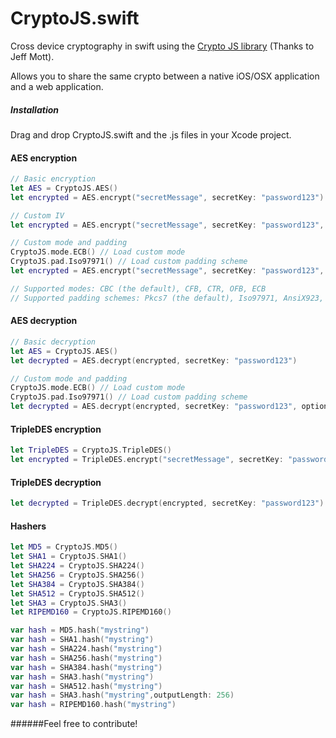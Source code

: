 # CryptoJS.swift
Cross device cryptography in swift using the [Crypto JS library](https://code.google.com/p/crypto-js/) (Thanks to Jeff Mott).

Allows you to share the same crypto between a native iOS/OSX application and a web application.

##### Installation

Drag and drop CryptoJS.swift and the .js files in your Xcode project.

#### AES encryption

```swift
// Basic encryption
let AES = CryptoJS.AES()
let encrypted = AES.encrypt("secretMessage", secretKey: "password123")

// Custom IV
let encrypted = AES.encrypt("secretMessage", secretKey: "password123", options:["iv":123])

// Custom mode and padding
CryptoJS.mode.ECB() // Load custom mode
CryptoJS.pad.Iso97971() // Load custom padding scheme
let encrypted = AES.encrypt("secretMessage", secretKey: "password123", options:[ "mode": CryptoJS.mode().ECB, "padding": CryptoJS.pad().Iso97971 ])

// Supported modes: CBC (the default), CFB, CTR, OFB, ECB
// Supported padding schemes: Pkcs7 (the default), Iso97971, AnsiX923, Iso10126, ZeroPadding, NoPadding
```

#### AES decryption

```swift
// Basic decryption
let AES = CryptoJS.AES()
let decrypted = AES.decrypt(encrypted, secretKey: "password123")

// Custom mode and padding
CryptoJS.mode.ECB() // Load custom mode
CryptoJS.pad.Iso97971() // Load custom padding scheme
let decrypted = AES.decrypt(encrypted, secretKey: "password123", options:[ "mode": CryptoJS.mode().ECB, "padding": CryptoJS.pad().Iso97971 ])
```

#### TripleDES encryption

```swift
let TripleDES = CryptoJS.TripleDES()
let encrypted = TripleDES.encrypt("secretMessage", secretKey: "password123")
```

#### TripleDES decryption

```swift
let decrypted = TripleDES.decrypt(encrypted, secretKey: "password123")
```

#### Hashers

```swift
let MD5 = CryptoJS.MD5()
let SHA1 = CryptoJS.SHA1()
let SHA224 = CryptoJS.SHA224()
let SHA256 = CryptoJS.SHA256()
let SHA384 = CryptoJS.SHA384()
let SHA512 = CryptoJS.SHA512()
let SHA3 = CryptoJS.SHA3()
let RIPEMD160 = CryptoJS.RIPEMD160()

var hash = MD5.hash("mystring")
var hash = SHA1.hash("mystring")
var hash = SHA224.hash("mystring")
var hash = SHA256.hash("mystring")
var hash = SHA384.hash("mystring")
var hash = SHA3.hash("mystring")
var hash = SHA512.hash("mystring")
var hash = SHA3.hash("mystring",outputLength: 256)
var hash = RIPEMD160.hash("mystring")
```

######Feel free to contribute!
